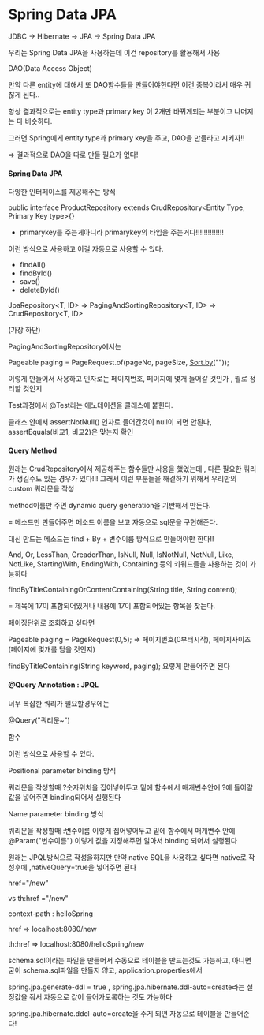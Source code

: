# Spring Data JPA

JDBC → Hibernate → JPA → Spring Data JPA

우리는 Spring Data JPA을 사용하는데 이건 repository를 활용해서 사용

DAO\(Data Access Object\)

만약 다른 entity에 대해서 또 DAO함수들을 만들어야한다면 이건 중복이라서 매우 귀찮게 된다..

항상 결과적으로는 entity type과 primary key 이 2개만 바뀌게되는 부분이고 나머지는 다 비슷하다.

그러면 Spring에게 entity type과 primary key을 주고, DAO을 만들라고 시키자!!

⇒ 결과적으로 DAO을 따로 만들 필요가 없다!

#### Spring Data JPA

다양한 인터페이스를 제공해주는 방식

public interface ProductRepository extends CrudRepository&lt;Entity Type, Primary Key type&gt;{}

* primarykey를 주는게아니라 primarykey의 타입을 주는거다!!!!!!!!!!!!!!

이런 방식으로 사용하고 이걸 자동으로 사용할 수 있다.

* findAll\(\)
* findById\(\)
* save\(\)
* deleteById\(\)

JpaRepository&lt;T, ID&gt; ⇒ PagingAndSortingRepository&lt;T, ID&gt; ⇒ CrudRepository&lt;T, ID&gt;

\(가장 하단\)

PagingAndSortingRepository에서는

Pageable paging = PageRequest.of\(pageNo, pageSize, [Sort.by](http://sort.by/)\(""\)\);

이렇게 만들어서 사용하고 인자로는 페이지번호, 페이지에 몇개 들어갈 것인가 , 뭘로 정리할 것인지

Test과정에서 @Test라는 애노테이션을 클래스에 붙힌다.

클래스 안에서 assertNotNull\(\) 인자로 들어간것이 null이 되면 안된다, assertEquals\(비교1, 비교2\)은 맞는지 확인

#### Query Method

원래는 CrudRepository에서 제공해주는 함수들만 사용을 했었는데 , 다른 필요한 쿼리가 생길수도 있는 경우가 있다!!! 그래서 이런 부분들을 해결하기 위해서 우리만의 custom 쿼리문을 작성

method이름만 주면 dynamic query generation을 기반해서 만든다.

= 메소드만 만들어주면 메소드 이름을 보고 자동으로 sql문을 구현해준다.

대신 만드는 메소드는 find + By + 변수이름 방식으로 만들어야만 한다!!

And, Or, LessThan, GreaderThan, IsNull, Null, IsNotNull, NotNull, Like, NotLike, StartingWith, EndingWith, Containing 등의 키워드들을 사용하는 것이 가능하다

findByTitleContainingOrContentContaining\(String title, String content\);

= 제목에 17이 포함되어있거나 내용에 17이 포함되어있는 항목을 찾는다.

페이징단위로 조회하고 싶다면

Pageable paging = PageRequest\(0,5\); ⇒ 페이지번호\(0부터시작\), 페이지사이즈\(페이지에 몇개를 담을 것인지\)

findByTitleContaining\(String keyword, paging\); 요렇게 만들어주면 된다

#### @Query Annotation : JPQL

너무 복잡한 쿼리가 필요할경우에는

@Query\("쿼리문~"\)

함수

이런 방식으로 사용할 수 있다.

Positional parameter binding 방식

쿼리문을 작성할때 ?숫자위치을 집어넣어두고 밑에 함수에서 매개변수안에 ?에 들어갈 값을 넣어주면 binding되어서 실행된다

Name parameter binding 방식

쿼리문을 작성할때 :변수이름 이렇게 집어넣어두고 밑에 함수에서 매개변수 안에 @Param\("변수이름"\) 이렇게 값을 지정해주면 알아서 binding 되어서 실행된다

원래는 JPQL방식으로 작성을하지만 만약 native SQL을 사용하고 싶다면 native로 작성후에 ,nativeQuery=true을 넣어주면 된다

href="/new"

vs th:href ="/new"

context-path : helloSpring

href ⇒ localhost:8080/new

th:href ⇒ localhost:8080/helloSpring/new

schema.sql이라는 파일을 만들어서 수동으로 테이블을 만드는것도 가능하고, 아니면 굳이 schema.sql파일을 만들지 않고, application.properties에서

spring.jpa.generate-ddl = true , spring.jpa.hibernate.ddl-auto=create라는 설정값을 줘서 자동으로 값이 들어가도록하는 것도 가능하다

spring.jpa.hibernate.ddel-auto=create을 주게 되면 자동으로 테이블을 만들어준다!

